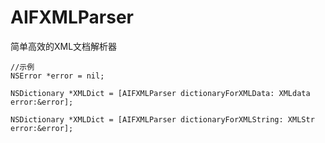 # AIFXMLParser
简单高效的XML文档解析器
```
//示例
NSError *error = nil;

NSDictionary *XMLDict = [AIFXMLParser dictionaryForXMLData: XMLdata error:&error];

NSDictionary *XMLDict = [AIFXMLParser dictionaryForXMLString: XMLStr error:&error];
```
